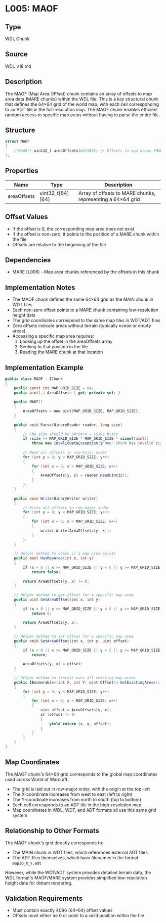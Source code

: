 # L005: MAOF

## Type
WDL Chunk

## Source
WDL_v18.md

## Description
The MAOF (Map Area OFfset) chunk contains an array of offsets to map area data (MARE chunks) within the WDL file. This is a key structural chunk that defines the 64×64 grid of the world map, with each cell corresponding to an ADT tile in the full-resolution map. The MAOF chunk enables efficient random access to specific map areas without having to parse the entire file.

## Structure
```csharp
struct MAOF
{
    /*0x00*/ uint32_t areaOffsets[64][64]; // Offsets to map areas (MARE chunks)
};
```

## Properties
| Name | Type | Description |
|------|------|-------------|
| areaOffsets | uint32_t[64][64] | Array of offsets to MARE chunks, representing a 64×64 grid |

## Offset Values
- If the offset is 0, the corresponding map area does not exist
- If the offset is non-zero, it points to the position of a MARE chunk within the file
- Offsets are relative to the beginning of the file

## Dependencies
- MARE (L006) - Map area chunks referenced by the offsets in this chunk

## Implementation Notes
- The MAOF chunk defines the same 64×64 grid as the MAIN chunk in WDT files
- Each non-zero offset points to a MARE chunk containing low-resolution height data
- The grid coordinates correspond to the same map tiles in WDT/ADT files
- Zero offsets indicate areas without terrain (typically ocean or empty areas)
- Accessing a specific map area requires:
  1. Looking up the offset in the areaOffsets array
  2. Seeking to that position in the file
  3. Reading the MARE chunk at that location

## Implementation Example
```csharp
public class MAOF : IChunk
{
    public const int MAP_GRID_SIZE = 64;
    public uint[,] AreaOffsets { get; private set; }
    
    public MAOF()
    {
        AreaOffsets = new uint[MAP_GRID_SIZE, MAP_GRID_SIZE];
    }
    
    public void Parse(BinaryReader reader, long size)
    {
        // The size should be 64*64*4 = 16384 bytes
        if (size != MAP_GRID_SIZE * MAP_GRID_SIZE * sizeof(uint))
            throw new InvalidDataException($"MAOF chunk has invalid size: {size} (expected {MAP_GRID_SIZE * MAP_GRID_SIZE * sizeof(uint)})");
        
        // Read all offsets in row-major order
        for (int y = 0; y < MAP_GRID_SIZE; y++)
        {
            for (int x = 0; x < MAP_GRID_SIZE; x++)
            {
                AreaOffsets[y, x] = reader.ReadUInt32();
            }
        }
    }
    
    public void Write(BinaryWriter writer)
    {
        // Write all offsets in row-major order
        for (int y = 0; y < MAP_GRID_SIZE; y++)
        {
            for (int x = 0; x < MAP_GRID_SIZE; x++)
            {
                writer.Write(AreaOffsets[y, x]);
            }
        }
    }
    
    // Helper method to check if a map area exists
    public bool HasMapArea(int x, int y)
    {
        if (x < 0 || x >= MAP_GRID_SIZE || y < 0 || y >= MAP_GRID_SIZE)
            return false;
            
        return AreaOffsets[y, x] != 0;
    }
    
    // Helper method to get offset for a specific map area
    public uint GetAreaOffset(int x, int y)
    {
        if (x < 0 || x >= MAP_GRID_SIZE || y < 0 || y >= MAP_GRID_SIZE)
            return 0;
            
        return AreaOffsets[y, x];
    }
    
    // Helper method to set offset for a specific map area
    public void SetAreaOffset(int x, int y, uint offset)
    {
        if (x < 0 || x >= MAP_GRID_SIZE || y < 0 || y >= MAP_GRID_SIZE)
            return;
            
        AreaOffsets[y, x] = offset;
    }
    
    // Helper method to iterate over all existing map areas
    public IEnumerable<(int X, int Y, uint Offset)> GetExistingAreas()
    {
        for (int y = 0; y < MAP_GRID_SIZE; y++)
        {
            for (int x = 0; x < MAP_GRID_SIZE; x++)
            {
                uint offset = AreaOffsets[y, x];
                if (offset != 0)
                {
                    yield return (x, y, offset);
                }
            }
        }
    }
}
```

## Map Coordinates
The MAOF chunk's 64×64 grid corresponds to the global map coordinates used across World of Warcraft:

- The grid is laid out in row-major order, with the origin at the top-left
- The X-coordinate increases from west to east (left to right)
- The Y-coordinate increases from north to south (top to bottom)
- Each cell corresponds to an ADT tile in the high-resolution map
- Map coordinates in WDL, WDT, and ADT formats all use this same grid system

## Relationship to Other Formats
The MAOF chunk's grid directly corresponds to:
- The MAIN chunk in WDT files, which references external ADT files
- The ADT files themselves, which have filenames in the format `mapID_X_Y.adt`

However, while the WDT/ADT system provides detailed terrain data, the WDL format's MAOF/MARE system provides simplified low-resolution height data for distant rendering.

## Validation Requirements
- Must contain exactly 4096 (64×64) offset values
- Offsets must either be 0 or point to a valid position within the file 